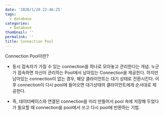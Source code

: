 ```yaml
---
date: '2020/1/20 22:46:25'
tags:
  - database
categories:
  - Database
thumbnail: ''
permalink: ''
title: Connection Pool
---
```


Connection Pool이란?
  * 동시 접속자가 가질 수 있는 connection을 하나로 모아놓고 관리한다는 개념. 누군가 접속하면 자신이 관리하는 Pool에서 남아있는 Connection을 제공한다. 하지만 남아있는 connection이 없는 경우, 해당 클라이언트는 대기 상태로 전환시킨다. 이후 connection이 다시 pool에 들어오면 대기상태의 클라이언트에게 순서대로 제공한다.
<!-- more -->

  * 즉, 데이터베이스와 연결된 connection을 미리 만들어서 pool 속에 저장해 두었다가 필요할 때 connection을 pool에서 쓰고 다시 pool에 반환하는 기법.



